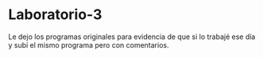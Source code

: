 # Laboratorio-3
Le dejo los programas originales para evidencia de que si lo trabajé ese día y subí el mismo programa pero con comentarios.
